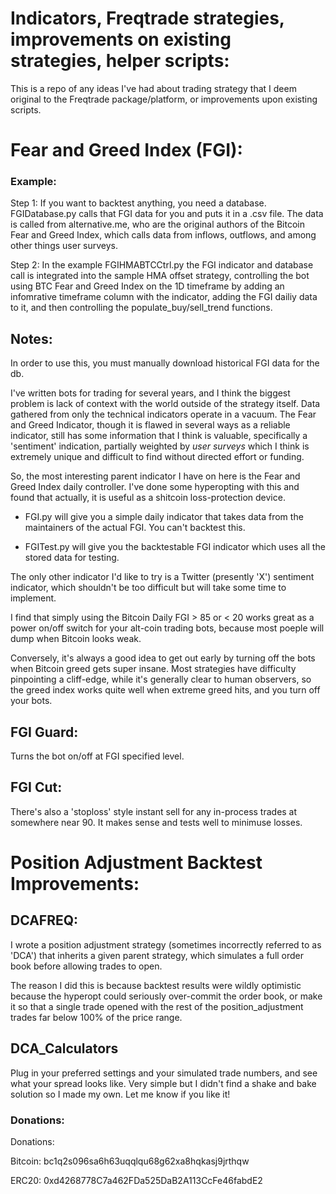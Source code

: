 # Indicators, Freqtrade strategies, improvements on existing strategies, helper scripts:

This is a repo of any ideas I've had about trading strategy that I deem original to the Freqtrade package/platform, or improvements upon existing scripts. 

# Fear and Greed Index (FGI):

### Example:

Step 1: If you want to backtest anything, you need a database. FGIDatabase.py calls that FGI data for you and puts it in a .csv file. The data is called from alternative.me, who are the original authors of the Bitcoin Fear and Greed Index, which calls data from inflows, outflows, and among other things user surveys.


Step 2: In the example FGIHMABTCCtrl.py the FGI indicator and database call is integrated into the sample HMA offset strategy, controlling the bot using BTC Fear and Greed Index on the 1D timeframe by adding an infomrative timeframe column with the indicator, adding the FGI dailiy data to it, and then controlling the populate_buy/sell_trend functions.

## Notes: 


In order to use this, you must manually download historical FGI data for the db. 

I've written bots for trading for several years, and I think the biggest problem is lack of context with the world outside of the strategy itself. Data gathered from only the technical indicators operate in a vacuum. The Fear and Greed Indicator, though it is flawed in several ways as a reliable indicator, still has some information that I think is valuable, specifically a 'sentiment' indication, partially weighted by *user surveys* which I think is extremely unique and difficult to find without directed effort or funding.

So, the most interesting parent indicator I have on here is the Fear and Greed Index daily controller. I've done some hyperopting with this and found that actually, it is useful as a shitcoin loss-protection device. 

- FGI.py will give you a simple daily indicator that takes data from the maintainers of the actual FGI. You can't backtest this.

- FGITest.py will give you the backtestable FGI indicator which uses all the stored data for testing. 

The only other indicator I'd like to try is a Twitter (presently 'X') sentiment indicator, which shouldn't be too difficult but will take some time to implement. 

I find that simply using the Bitcoin Daily FGI > 85 or < 20 works great as a power on/off switch for your alt-coin trading bots, because most poeple will dump when Bitcoin looks weak.

Conversely, it's always a good idea to get out early by turning off the bots when Bitcoin greed gets super insane. Most strategies have difficulty pinpointing a cliff-edge, while it's generally clear to human observers, so the greed index works quite well when extreme greed hits, and you turn off your bots.


## FGI Guard:

Turns the bot on/off at FGI specified level.

## FGI Cut:

There's also a 'stoploss' style instant sell for any in-process trades at somewhere near 90. It makes sense and tests well to minimuse losses.

# Position Adjustment Backtest Improvements:

## DCAFREQ: 

I wrote a position adjustment strategy (sometimes incorrectly referred to as 'DCA') that inherits a given parent strategy, which simulates a full order book before allowing trades to open. 

The reason I did this is because backtest results were wildly optimistic because the hyperopt could seriously over-commit the order book, or make it so that a single trade opened with the rest of the position_adjustment trades far below 100% of the price range.

## DCA_Calculators

Plug in your preferred settings and your simulated trade numbers, and see what your spread looks like. Very simple but I didn't find a shake and bake solution so I made my own. Let me know if you like it!

### Donations:

Donations:

Bitcoin: 
bc1q2s096sa6h63uqqlqu68g62xa8hqkasj9jrthqw 

ERC20: 
0xd4268778C7a462FDa525DaB2A113CcFe46fabdE2
